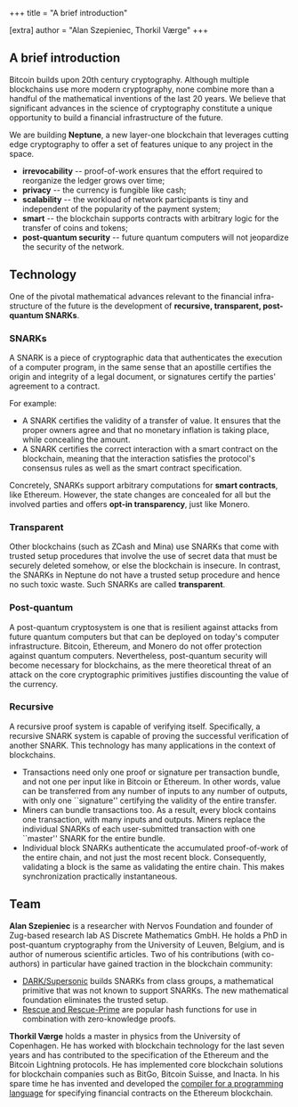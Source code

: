 +++
title = "A brief introduction"

[extra]
author = "Alan Szepieniec, Thorkil Værge"
+++

## A brief introduction

Bitcoin builds upon 20th century cryptography. Although multiple blockchains use more modern cryptography, none combine more than a handful of the mathematical inventions of the last 20 years. We believe that significant advances in the science of cryptography constitute a unique opportunity to build a financial infrastructure of the future.

We are building **Neptune**, a new layer-one blockchain that leverages cutting edge cryptography to offer a set of features unique to any project in the space.

<!-- more -->

- **irrevocability** -- proof-of-work ensures that the effort required to reorganize the ledger grows over time;
- **privacy** -- the currency is fungible like cash;
- **scalability** -- the workload of network participants is tiny and independent of the popularity of the payment system;
- **smart** -- the blockchain supports contracts with arbitrary logic for the transfer of coins and tokens;
- **post-quantum security** -- future quantum computers will not jeopardize the security of the network.

## Technology

One of the pivotal mathematical advances relevant to the financial infra-structure of the future is the development of **recursive, transparent, post-quantum SNARKs**.

### SNARKs

A SNARK is a piece of cryptographic data that authenticates the execution of a computer program, in the same sense that an apostille certifies the origin and integrity of a legal document, or signatures certify the parties' agreement to a contract.

For example:

- A SNARK certifies the validity of a transfer of value. It ensures that the proper owners agree and that no monetary inflation is taking place, while concealing the amount.
- A SNARK certifies the correct interaction with a smart contract on the blockchain, meaning that the interaction satisfies the protocol's consensus rules as well as the smart contract specification.

Concretely, SNARKs support arbitrary computations for **smart contracts**, like Ethereum. However, the state changes are concealed for all but the involved parties and offers **opt-in transparency**, just like Monero.

### Transparent

Other blockchains (such as ZCash and Mina) use SNARKs that come with trusted setup procedures that involve the use of secret data that must be securely deleted somehow, or else the blockchain is insecure. In contrast, the SNARKs in Neptune do not have a trusted setup procedure and hence no such toxic waste. Such SNARKs are called **transparent**.

### Post-quantum

A post-quantum cryptosystem is one that is resilient against attacks from future quantum computers but that can be deployed on today's computer infrastructure. Bitcoin, Ethereum, and Monero do not offer protection against quantum computers. Nevertheless, post-quantum security will become necessary for blockchains, as the mere theoretical threat of an attack on the core cryptographic primitives justifies discounting the value of the currency.

### Recursive

A recursive proof system is capable of verifying itself. Specifically, a recursive SNARK system is capable of proving the successful verification of another SNARK. This technology has many applications in the context of blockchains.

- Transactions need only one proof or signature per transaction bundle, and not one per input like in Bitcoin or Ethereum. In other words, value can be transferred from any number of inputs to any number of outputs, with only one ``signature'' certifying the validity of the entire transfer.
- Miners can bundle transactions too. As a result, every block contains one transaction, with many inputs and outputs. Miners replace the individual SNARKs of each user-submitted transaction with one ``master'' SNARK for the entire bundle.
- Individual block SNARKs authenticate the accumulated proof-of-work of the entire chain, and not just the most recent block. Consequently, validating a block is the same as validating the entire chain. This makes synchronization practically instantaneous.

## Team

**Alan Szepieniec** is a researcher with Nervos Foundation and founder of Zug-based research lab AS Discrete Mathematics GmbH. He holds a PhD in post-quantum cryptography from the University of Leuven, Belgium, and is author of numerous scientific articles. Two of his contributions (with co-authors) in particular have gained traction in the blockchain community:

- [DARK/Supersonic](https://eprint.iacr.org/2019/1229.pdf) builds SNARKs from class groups, a mathematical primitive that was not known to support SNARKs. The new mathematical foundation eliminates the trusted setup.
- [Rescue and Rescue-Prime](https://eprint.iacr.org/2020/1143.pdf) are popular hash functions for use in combination with zero-knowledge proofs.

**Thorkil Værge** holds a master in physics from the University of Copenhagen. He has worked with blockchain technology for the last seven years and has contributed to the specification of the Ethereum and the Bitcoin Lightning protocols. He has implemented core blockchain solutions for blockchain companies such as BitGo, Bitcoin Suisse, and Inacta. In his spare time he has invented and developed the [compiler for a programming language](https://github.com/Sword-Smith/Sword) for specifying financial contracts on the Ethereum blockchain. 
